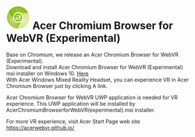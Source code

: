 # ![Logo](chrome/app/theme/chromium/AcerChromiumBrowser_logo_64.png) Acer Chromium Browser for WebVR (Experimental)

Base on Chromium, we release an Acer Chromium Browser for WebVR (Experimental).  
Download and install Acer Chromium Browser for WebVR (Experimental) msi installer on Windows 10. [Here](https://github.com/aileolin1981/chromium/releases/tag/Acer-Chromiun-Browser-v1.00.1001)  
With Acer Windows Mixed Reality Headset, you can experience VR in Acer Chromium Browser just by clicking A link.

Acer Chromium Browser for WebVR UWP application is needed for VR experience. This UWP application will be installed by AcerChromiumBrowserforWebVR(experimental).msi installer.

For more VR experience, visit Acer Start Page web site https://acerwebvr.github.io/
